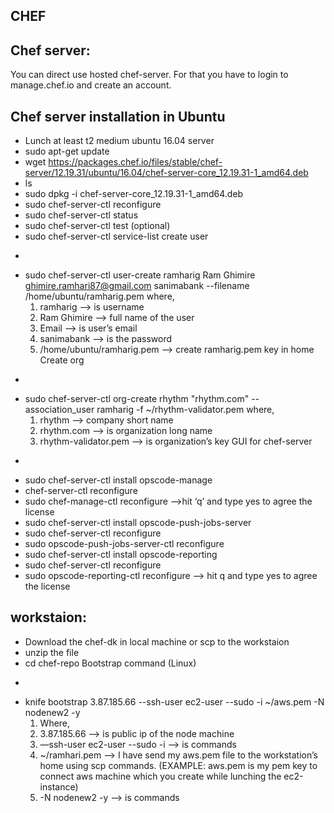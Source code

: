
## CHEF

Chef server:
-
You can direct use hosted chef-server. For that you have to login to manage.chef.io and create an account.

Chef server installation in Ubuntu
-
* Lunch at least t2 medium ubuntu 16.04 server 
* sudo apt-get update
* wget https://packages.chef.io/files/stable/chef-server/12.19.31/ubuntu/16.04/chef-server-core_12.19.31-1_amd64.deb
*  ls
* sudo dpkg -i chef-server-core_12.19.31-1_amd64.deb 
* sudo chef-server-ctl reconfigure
* sudo chef-server-ctl status
* sudo chef-server-ctl test (optional)
* sudo chef-server-ctl service-list
create user
-
* sudo chef-server-ctl user-create ramharig Ram Ghimire ghimire.ramhari87@gmail.com sanimabank --filename /home/ubuntu/ramharig.pem
 	where,
	1. ramharig —> is username
	2. Ram Ghimire —> full name of the user
	3. Email —> is user’s email
	4. sanimabank —> is the password
	5. /home/ubuntu/ramharig.pem —> create ramharig.pem key in home  
Create org
-
* sudo chef-server-ctl org-create rhythm "rhythm.com" --association_user ramharig -f ~/rhythm-validator.pem
	where,
	1. rhythm —> company short name
	2. rhythm.com —> is organization long name
	3. rhythm-validator.pem —> is organization’s key
GUI for chef-server
-
* sudo chef-server-ctl install opscode-manage
* chef-server-ctl reconfigure 
* sudo chef-manage-ctl reconfigure —>hit ‘q’ and  type yes to agree the license 
* sudo chef-server-ctl install opscode-push-jobs-server
* sudo chef-server-ctl reconfigure
* sudo opscode-push-jobs-server-ctl reconfigure
* sudo chef-server-ctl install opscode-reporting
* sudo chef-server-ctl reconfigure
*  sudo opscode-reporting-ctl reconfigure —> hit q and type yes to agree the license

workstaion:
-
* Download the chef-dk in local machine or scp to the workstaion
* unzip the file
* cd chef-repo
Bootstrap command (Linux)
-
* knife bootstrap 3.87.185.66 --ssh-user ec2-user --sudo -i ~/aws.pem -N nodenew2 -y
	1. Where, 
	2. 3.87.185.66 —> is public ip of the node machine
	3. —ssh-user ec2-user --sudo -i —> is commands
	4. ~/ramhari.pem —> I have send my aws.pem file to the workstation’s home using scp commands. (EXAMPLE: aws.pem is my pem key to connect aws 		      machine which you create while lunching the ec2-instance)
    5. -N nodenew2 -y —> is commands
